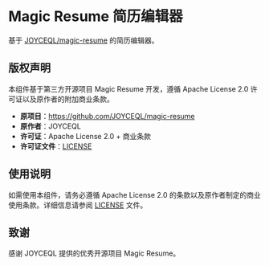 # Magic Resume 简历编辑器

基于 [JOYCEQL/magic-resume](https://github.com/JOYCEQL/magic-resume) 的简历编辑器。

## 版权声明

本组件基于第三方开源项目 Magic Resume 开发，遵循 Apache License 2.0 许可证以及原作者的附加商业条款。

- **原项目**：https://github.com/JOYCEQL/magic-resume
- **原作者**：JOYCEQL
- **许可证**：Apache License 2.0 + 商业条款
- **许可证文件**：[LICENSE](LICENSE)

## 使用说明

如需使用本组件，请务必遵循 Apache License 2.0 的条款以及原作者制定的商业使用条款。详细信息请参阅 [LICENSE](LICENSE) 文件。

## 致谢

感谢 JOYCEQL 提供的优秀开源项目 Magic Resume。